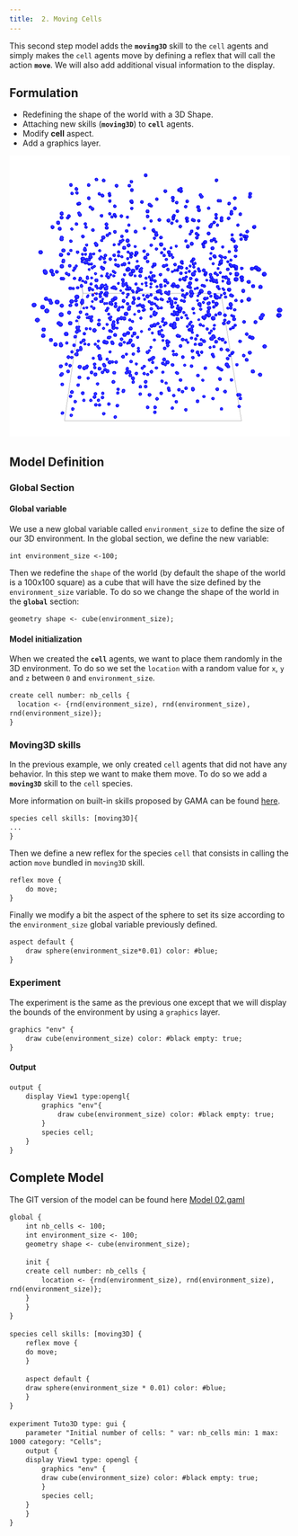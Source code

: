 ```yaml
---
title:  2. Moving Cells
---
```




This second step model adds the **`moving3D`** skill to the `cell` agents and simply makes the `cell` agents move by defining a reflex that will call the action **`move`**. We will also add additional visual information to the display.


## Formulation

* Redefining the shape of the world with a 3D Shape.
* Attaching new skills (**`moving3D`**) to **`cell`** agents.
* Modify **cell** aspect.
* Add a graphics layer.


[![3D tutorial: moving cells in a 3D space.](/resources/images/tutorials/3D_model1.png)](http://www.youtube.com/watch?feature=player_embedded&v=_QqUbC0MWRU)


## Model Definition

### Global Section

#### Global variable
We use a new global variable called `environment_size` to define the size of our 3D environment.
In the global section, we define the new variable:
```
int environment_size <-100;
```

Then we redefine the `shape` of the world (by default the shape of the world is a 100x100 square) as a cube that will have the size defined by the `environment_size` variable. To do so we change the shape of the world in the **`global`** section:

```
geometry shape <- cube(environment_size);	
```

#### Model initialization

When we created the **`cell`** agents, we want to place them randomly in the 3D environment. To do so we set the `location` with a random value for `x`, `y` and `z` between `0` and `environment_size`.

```
create cell number: nb_cells { 
  location <- {rnd(environment_size), rnd(environment_size), rnd(environment_size)};       
}
```

### Moving3D skills
In the previous example, we only created `cell` agents that did not have any behavior. In this step we want to make them move. To do so we add a **`moving3D`** skill to the `cell` species.

More information on built-in skills proposed by GAMA can be found [here](BuiltInSkills).

```
species cell skills: [moving3D]{
...  	
}
```

Then we define a new reflex for the species `cell` that consists in calling the action `move` bundled in `moving3D` skill.
```
reflex move {
    do move;
}	                    
```

Finally we modify a bit the aspect of the sphere to set its size according to the `environment_size` global variable previously defined.
```
aspect default {
    draw sphere(environment_size*0.01) color: #blue;   
}
```


### Experiment
The experiment is the same as the previous one except that we will display the bounds of the environment by using a `graphics` layer.

```
graphics "env" {
    draw cube(environment_size) color: #black empty: true;	
}
```

#### Output
```
output {
    display View1 type:opengl{
        graphics "env"{
            draw cube(environment_size) color: #black empty: true;	
        }
        species cell;  
    }
}
```



## Complete Model

The GIT version of the model can be found here [Model 02.gaml](https://github.com/gama-platform/gama/blob/master/msi.gama.models/models/Tutorials/3D/models/Model%2002.gaml)

```
global {
    int nb_cells <- 100;
    int environment_size <- 100;
    geometry shape <- cube(environment_size);

    init {
	create cell number: nb_cells {
	    location <- {rnd(environment_size), rnd(environment_size), rnd(environment_size)};
	}
    }
}

species cell skills: [moving3D] {
    reflex move {
	do move;
    }

    aspect default {
	draw sphere(environment_size * 0.01) color: #blue;
    }
}

experiment Tuto3D type: gui {
    parameter "Initial number of cells: " var: nb_cells min: 1 max: 1000 category: "Cells";
    output {
	display View1 type: opengl {
	    graphics "env" {
		draw cube(environment_size) color: #black empty: true;
	    }
	    species cell;
	}
    }
}
```

